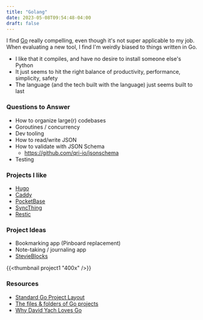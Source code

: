```yaml
---
title: "Golang"
date: 2023-05-08T09:54:48-04:00
draft: false
---
```


I find [Go][1] really compelling, even though it's not super applicable to my job. When evaluating a new tool, I find I'm weirdly biased to things written in Go.

* I like that it compiles, and have no desire to install someone else's Python
* It just seems to hit the right balance of productivity, performance, simplicity, safety
* The language (and the tech built with the language) just seems built to last

[1]: https://go.dev/

### Questions to Answer

* How to organize large(r) codebases
* Goroutines / concurrency
* Dev tooling
* How to read/write JSON
* How to validate with JSON Schema
  * <https://github.com/qri-io/jsonschema>
* Testing

### Projects I like

* [Hugo][2]
* [Caddy][3]
* [PocketBase][4]
* [SyncThing][5]
* [Restic][6]

[2]: https://gohugo.io/
[3]: https://caddyserver.com/
[4]: https://pocketbase.io/
[5]: https://syncthing.net/
[6]: https://restic.net/

### Project Ideas

* Bookmarking app (Pinboard replacement)
* Note-taking / journaling app
* [StevieBlocks][7]

{{<thumbnail project1 "400x" />}}

[7]: https://gist.github.com/dce/f975cb21b50a2cf998bf7230cbf89d85

### Resources

* [Standard Go Project Layout][8]
* [The files & folders of Go projects][9]
* [Why David Yach Loves Go][10]

[8]: https://github.com/golang-standards/project-layout
[9]: https://changelog.com/gotime/278
[10]: https://cloud.google.com/blog/products/application-modernization/why-david-yach-loves-go
